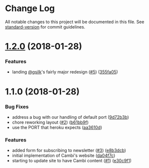 # Change Log

All notable changes to this project will be documented in this file. See [standard-version](https://github.com/conventional-changelog/standard-version) for commit guidelines.

<a name="1.2.0"></a>
# [1.2.0](https://github.com/bcoe/cambi.org/compare/v1.1.0...v1.2.0) (2018-01-28)


### Features

* landing [@gsilk](https://github.com/gsilk)'s fairly major redesign ([#5](https://github.com/bcoe/cambi.org/issues/5)) ([355fa05](https://github.com/bcoe/cambi.org/commit/355fa05))



<a name="1.1.0"></a>
# 1.1.0 (2018-01-28)


### Bug Fixes

* address a bug with our handling of default port ([9d72b3b](https://github.com/bcoe/cambi.org/commit/9d72b3b))
* chore reworking layout ([#2](https://github.com/bcoe/cambi.org/issues/2)) ([b61bb9f](https://github.com/bcoe/cambi.org/commit/b61bb9f))
* use the PORT that heroku expects ([aa3610d](https://github.com/bcoe/cambi.org/commit/aa3610d))


### Features

* added form for subscribing to newsletter ([#3](https://github.com/bcoe/cambi.org/issues/3)) ([e8b3dcb](https://github.com/bcoe/cambi.org/commit/e8b3dcb))
* initial implementation of Cambi's website ([da04f7c](https://github.com/bcoe/cambi.org/commit/da04f7c))
* starting to update site to have Cambi content ([#1](https://github.com/bcoe/cambi.org/issues/1)) ([e30c9f1](https://github.com/bcoe/cambi.org/commit/e30c9f1))
